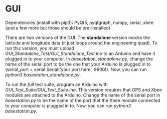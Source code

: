 # GUI

Dependencies (install with pip3): PyQt5, pyqtgraph, numpy, serial, xbee (and a few more but those should be pre-installed)

There are two versions of the GUI. The __standalone__ version mocks the latitude and longitude data (it just loops around the engineering quad). To run this version, you must upload *GUI_Standalone_Test/GUI_Standalone_Test.ino* to an Arduino and have it plugged in to your computer. In *basestation_standalone.py*, change the name of the serial port to be the one that your Arduino is plugged in to (serial_port = serial.Serial('your port here', 9600)). Now, you can run *python3 basestation_standalone.py*.

To run the *full* test suite, program an Arduino with *GUI_Test_Suite/GUI_Test_Suite.ino*. This version requires that GPS and Xbee modules are attached to the Arduino. Change the name of the serial port in *basestation.py* to be the name of the port that the Xbee module connected to your computer is plugged in to. Now, you can run *python3 basestation.py*.